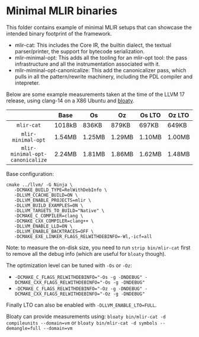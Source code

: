 # Minimal MLIR binaries

This folder contains example of minimal MLIR setups that can showcase the
intended binary footprint of the framework.

- mlir-cat: This includes the Core IR, the builtin dialect, the textual
  parser/printer, the support for bytecode serialization.
- mlir-minimal-opt: This adds all the tooling for an mlir-opt tool: the pass
  infrastructure and all the instrumentation associated with it.
- mlir-miminal-opt-canonicalize: This add the canonicalizer pass, which pulls in
  all the pattern/rewrite machinery, including the PDL compiler and intepreter.

Below are some example measurements taken at the time of the LLVM 17 release,
using clang-14 on a X86 Ubuntu and [bloaty](https://github.com/google/bloaty).

|                                  | Base   | Os     | Oz     | Os LTO | Oz LTO |
| :-----------------------------: | ------ | ------ | ------ | ------ | ------ |
| `mlir-cat`                      | 1018kB | 836KB  | 879KB  | 697KB  | 649KB  |
| `mlir-minimal-opt`              | 1.54MB | 1.25MB | 1.29MB | 1.10MB | 1.00MB |
| `mlir-minimal-opt-canonicalize` | 2.24MB | 1.81MB | 1.86MB | 1.62MB | 1.48MB |

Base configuration:

```
cmake ../llvm/ -G Ninja \
   -DCMAKE_BUILD_TYPE=RelWithDebInfo \
   -DLLVM_CCACHE_BUILD=ON \
   -DLLVM_ENABLE_PROJECTS=mlir \
   -DLLVM_BUILD_EXAMPLES=ON \
   -DLLVM_TARGETS_TO_BUILD="Native" \
   -DCMAKE_C_COMPILER=clang \
   -DCMAKE_CXX_COMPILER=clang++ \
   -DLLVM_ENABLE_LLD=ON \
   -DLLVM_ENABLE_BACKTRACES=OFF \
   -DCMAKE_EXE_LINKER_FLAGS_RELWITHDEBINFO=-Wl,-icf=all
```

Note: to measure the on-disk size, you need to run `strip bin/mlir-cat` first to
remove all the debug info (which are useful for `bloaty` though).

The optimization level can be tuned with `-Os` or `-Oz`:

- `-DCMAKE_C_FLAGS_RELWITHDEBINFO="-Os -g -DNDEBUG" -DCMAKE_CXX_FLAGS_RELWITHDEBINFO="-Os -g -DNDEBUG"`
- `-DCMAKE_C_FLAGS_RELWITHDEBINFO="-Oz -g -DNDEBUG" -DCMAKE_CXX_FLAGS_RELWITHDEBINFO="-Oz -g -DNDEBUG"`

Finally LTO can also be enabled with `-DLLVM_ENABLE_LTO=FULL`.

Bloaty can provide measurements using:
`bloaty bin/mlir-cat -d compileunits --domain=vm` or
`bloaty bin/mlir-cat -d symbols --demangle=full --domain=vm`
